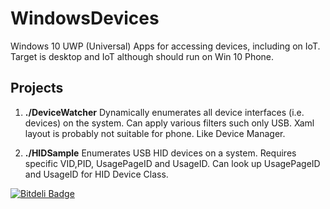 # WindowsDevices
Windows 10 UWP (Universal) Apps for accessing devices, including on IoT. Target is desktop and IoT although should run on Win 10 Phone.

## Projects

1. **./DeviceWatcher**
Dynamically enumerates all device interfaces (i.e. devices) on the system. Can apply various filters such only USB. Xaml layout is probably not suitable for phone. Like Device Manager.

2. **./HIDSample**
Enumerates USB HID devices on a system. Requires specific VID,PID, UsagePageID and UsageID. Can look up UsagePageID and UsageID for HID Device Class.


[![Bitdeli Badge](https://d2weczhvl823v0.cloudfront.net/djaus2/windowsdevices/trend.png)](https://bitdeli.com/free "Bitdeli Badge")

